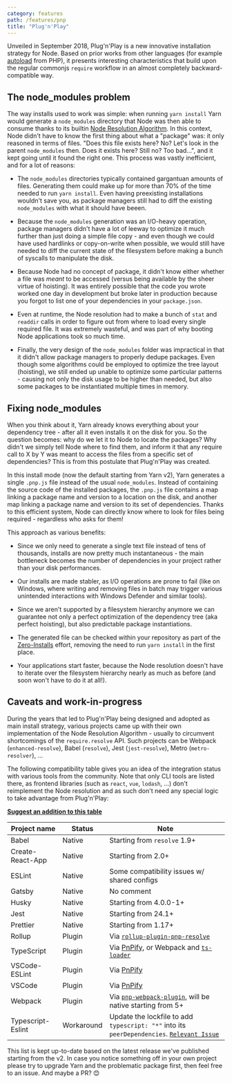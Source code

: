 ```yaml
---
category: features
path: /features/pnp
title: "Plug'n'Play"
---
```


Unveiled in September 2018, Plug'n'Play is a new innovative installation strategy for Node. Based on prior works from other languages (for example [autoload](https://getcomposer.org/doc/04-schema.md#autoload) from PHP), it presents interesting characteristics that build upon the regular commonjs `require` workflow in an almost completely backward-compatible way.

## The node_modules problem

The way installs used to work was simple: when running `yarn install` Yarn would generate a `node_modules` directory that Node was then able to consume thanks to its builtin [Node Resolution Algorithm](https://nodejs.org/api/modules.html#modules_all_together). In this context, Node didn't have to know the first thing about what a "package" was: it only reasoned in terms of files. "Does this file exists here? No? Let's look in the parent `node_modules` then. Does it exists here? Still no? Too bad...", and it kept going until it found the right one. This process was vastly inefficient, and for a lot of reasons:

- The `node_modules` directories typically contained gargantuan amounts of files. Generating them could make up for more than 70% of the time needed to run `yarn install`. Even having preexisting installations wouldn't save you, as package managers still had to diff the existing `node_modules` with what it should have beeen.

- Because the `node_modules` generation was an I/O-heavy operation, package managers didn't have a lot of leeway to optimize it much further than just doing a simple file copy - and even though we could have used hardlinks or copy-on-write when possible, we would still have needed to diff the current state of the filesystem before making a bunch of syscalls to manipulate the disk.

- Because Node had no concept of package, it didn't know either whether a file was _meant_ to be accessed (versus being available by the sheer virtue of hoisting). It was entirely possible that the code you wrote worked one day in development but broke later in production because you forgot to list one of your dependencies in your `package.json`.

- Even at runtime, the Node resolution had to make a bunch of `stat` and `readdir` calls in order to figure out from where to load every single required file. It was extremely wasteful, and was part of why booting Node applications took so much time.

- Finally, the very design of the `node_modules` folder was impractical in that it didn't allow package managers to properly dedupe packages. Even though some algorithms could be employed to optimize the tree layout (hoisting), we still ended up unable to optimize some particular patterns - causing not only the disk usage to be higher than needed, but also some packages to be instantiated multiple times in memory.

## Fixing node_modules

When you think about it, Yarn already knows everything about your dependency tree - after all it even installs it on the disk for you. So the question becomes: why do we let it to Node to locate the packages? Why didn't we simply tell Node where to find them, and inform it that any require call to X by Y was meant to access the files from a specific set of dependencies? This is from this postulate that Plug'n'Play was created.

In this install mode (now the default starting from Yarn v2), Yarn generates a single `.pnp.js` file instead of the usual `node_modules`. Instead of containing the source code of the installed packages, the `.pnp.js` file contains a map linking a package name and version to a location on the disk, and another map linking a package name and version to its set of dependencies. Thanks to this efficient system, Node can directly know where to look for files being required - regardless who asks for them!

This approach as various benefits:

- Since we only need to generate a single text file instead of tens of thousands, installs are now pretty much instantaneous - the main bottleneck becomes the number of dependencies in your project rather than your disk performances.

- Our installs are made stabler, as I/O operations are prone to fail (like on Windows, where writing and removing files in batch may trigger various unintended interactions with Windows Defender and similar tools).

- Since we aren't supported by a filesystem hierarchy anymore we can guarantee not only a perfect optimization of the dependency tree (aka perfect hoisting), but also predictable package instantiations.

- The generated file can be checked within your repository as part of the [Zero-Installs](/features/zero-installs) effort, removing the need to run `yarn install` in the first place.

- Your applications start faster, because the Node resolution doesn't have to iterate over the filesystem hierarchy nearly as much as before (and soon won't have to do it at all!).

## Caveats and work-in-progress

During the years that led to Plug'n'Play being designed and adopted as main install strategy, various projects came up with their own implementation of the Node Resolution Algorithm - usually to circumvent shortcomings of the `require.resolve` API. Such projects can be Webpack (`enhanced-resolve`), Babel (`resolve`), Jest (`jest-resolve`), Metro (`metro-resolver`), ...

The following compatibility table gives you an idea of the integration status with various tools from the community. Note that only CLI tools are listed there, as frontend libraries (such as `react`, `vue`, `lodash`, ...) don't reimplement the Node resolution and as such don't need any special logic to take advantage from Plug'n'Play:

**[Suggest an addition to this table](https://github.com/yarnpkg/berry/edit/master/packages/gatsby/content/features/plugnplay.md)**

| Project name | Status | Note |
| ------------ | ------ | ---- |
| Babel             | Native     | Starting from `resolve` 1.9+ |
| Create-React-App  | Native     | Starting from 2.0+ |
| ESLint            | Native     | Some compatibility issues w/ shared configs |
| Gatsby            | Native     | No comment |
| Husky             | Native     | Starting from 4.0.0-1+ |
| Jest              | Native     | Starting from 24.1+ |
| Prettier          | Native     | Starting from 1.17+ |
| Rollup            | Plugin     | Via [`rollup-plugin-pnp-resolve`](https://github.com/arcanis/rollup-plugin-pnp-resolve) |
| TypeScript        | Plugin     | Via [PnPify](/advanced/pnpify), or Webpack and [`ts-loader`](https://github.com/arcanis/pnp-webpack-plugin#ts-loader-integration) |
| VSCode-ESLint     | Plugin     | Via [PnPify](/advanced/pnpify#vscode-support) |
| VSCode            | Plugin     | Via [PnPify](/advanced/pnpify#vscode-support) |
| Webpack           | Plugin     | Via [`pnp-webpack-plugin`](https://github.com/arcanis/pnp-webpack-plugin), will be native starting from 5+ |
| Typescript-Eslint | Workaround | Update the lockfile to add `typescript: "*"` into its `peerDependencies`. [`Relevant Issue`](https://github.com/typescript-eslint/typescript-eslint/issues/770) |

This list is kept up-to-date based on the latest release we've published starting from the v2. In case you notice something off in your own project please try to upgrade Yarn and the problematic package first, then feel free to an issue. And maybe a PR? 😊
